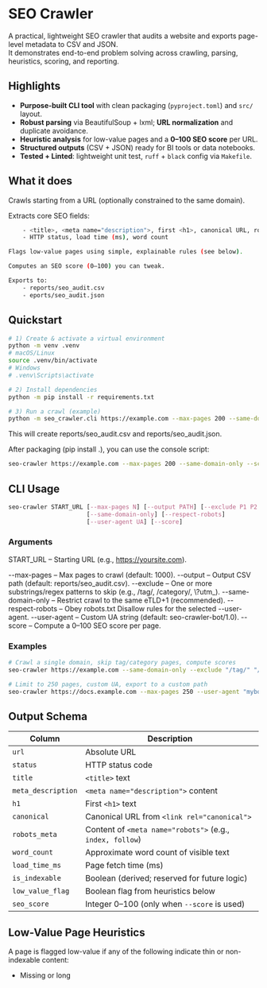 # SEO Crawler

A practical, lightweight SEO crawler that audits a website and exports page-level metadata to CSV and JSON.  
It demonstrates end-to-end problem solving across crawling, parsing, heuristics, scoring, and reporting.

## Highlights

- **Purpose-built CLI tool** with clean packaging (`pyproject.toml`) and `src/` layout.
- **Robust parsing** via BeautifulSoup + lxml; **URL normalization** and duplicate avoidance.
- **Heuristic analysis** for low-value pages and a **0–100 SEO score** per URL.
- **Structured outputs** (CSV + JSON) ready for BI tools or data notebooks.
- **Tested + Linted**: lightweight unit test, `ruff` + `black` config via `Makefile`.

## What it does

Crawls starting from a URL (optionally constrained to the same domain).

Extracts core SEO fields:
```bash
    - <title>, <meta name="description">, first <h1>, canonical URL, robots meta
    - HTTP status, load time (ms), word count

Flags low-value pages using simple, explainable rules (see below).

Computes an SEO score (0–100) you can tweak.

Exports to:
    - reports/seo_audit.csv
    - eports/seo_audit.json
```

## Quickstart

```bash
# 1) Create & activate a virtual environment
python -m venv .venv
# macOS/Linux
source .venv/bin/activate
# Windows
# .venv\Scripts\activate

# 2) Install dependencies
python -m pip install -r requirements.txt

# 3) Run a crawl (example)
python -m seo_crawler.cli https://example.com --max-pages 200 --same-domain-only --score
```

This will create reports/seo_audit.csv and reports/seo_audit.json.

After packaging (pip install .), you can use the console script:
```bash
seo-crawler https://example.com --max-pages 200 --same-domain-only --score
```

## CLI Usage

```css
seo-crawler START_URL [--max-pages N] [--output PATH] [--exclude P1 P2 ...]
                      [--same-domain-only] [--respect-robots]
                      [--user-agent UA] [--score]
```

### Arguments

START_URL – Starting URL (e.g., https://yoursite.com).

--max-pages – Max pages to crawl (default: 1000).
--output – Output CSV path (default: reports/seo_audit.csv).
--exclude – One or more substrings/regex patterns to skip (e.g., /tag/, /category/, \\?utm_).
--same-domain-only – Restrict crawl to the same eTLD+1 (recommended).
--respect-robots – Obey robots.txt Disallow rules for the selected --user-agent.
--user-agent – Custom UA string (default: seo-crawler-bot/1.0).
--score – Compute a 0–100 SEO score per page.

### Examples

```bash
# Crawl a single domain, skip tag/category pages, compute scores
seo-crawler https://example.com --same-domain-only --exclude "/tag/" "/category/" --score

# Limit to 250 pages, custom UA, export to a custom path
seo-crawler https://docs.example.com --max-pages 250 --user-agent "mybot/0.1" --output out/audit.csv
```

## Output Schema

| Column             | Description                                               |
| ------------------ | --------------------------------------------------------- |
| `url`              | Absolute URL                                              |
| `status`           | HTTP status code                                          |
| `title`            | `<title>` text                                            |
| `meta_description` | `<meta name="description">` content                       |
| `h1`               | First `<h1>` text                                         |
| `canonical`        | Canonical URL from `<link rel="canonical">`               |
| `robots_meta`      | Content of `<meta name="robots">` (e.g., `index, follow`) |
| `word_count`       | Approximate word count of visible text                    |
| `load_time_ms`     | Page fetch time (ms)                                      |
| `is_indexable`     | Boolean (derived; reserved for future logic)              |
| `low_value_flag`   | Boolean flag from heuristics below                        |
| `seo_score`        | Integer 0–100 (only when `--score` is used)               |

## Low-Value Page Heuristics

A page is flagged low-value if any of the following indicate thin or non-indexable content:

- Missing or long <title> (> 70 chars)
- Missing or long meta description (> 160 chars)
- Missing <h1>
- Missing canonical URL
- Word count < 150
- Robots meta contains noindex
- Non-200 HTTP status

You can adjust thresholds and logic in src/seo_crawler/runner.py:

- compute_low_value_flag(pr: PageResult) -> bool
- compute_seo_score(pr: PageResult) -> int

## Project Structure

```bash
seo-crawler/
├── src/
│   └── seo_crawler/
│       ├── __init__.py
│       ├── cli.py          # CLI entrypoint / argument parsing
│       └── runner.py       # Crawl, parse, heuristics, scoring, I/O
├── tests/
│   └── test_import.py      # Minimal smoke test
├── reports/                # Output folder (created on first run)
├── pyproject.toml          # Build metadata & console script
├── requirements.txt        # Dependencies
├── Makefile                # Dev helpers (lint, format, run)
├── .gitignore
└── README.md
```

## Development

```bash
# Install runtime deps
make install

# Format & lint
make format
make lint

# Run smoke tests
make test

# Example run
make run
```

## Packaging

```bash
python -m pip install build
python -m build
python -m pip install dist/seo_crawler-0.1.0-py3-none-any.whl
seo-crawler https://example.com --score
```

## Responsible Use

Only crawl properties you’re authorized to audit. Respect site terms, robots.txt, and rate limits.

## License

MIT © bdemauro03